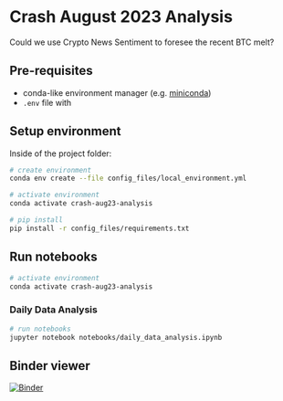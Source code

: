 # Crash August 2023 Analysis

Could we use Crypto News Sentiment to foresee the recent BTC melt?

## Pre-requisites

- conda-like environment manager (e.g. [miniconda](https://docs.conda.io/en/latest/miniconda.html))
- `.env` file with 


## Setup environment

Inside of the project folder:

```bash
# create environment
conda env create --file config_files/local_environment.yml

# activate environment
conda activate crash-aug23-analysis

# pip install
pip install -r config_files/requirements.txt
```

## Run notebooks

```bash
# activate environment
conda activate crash-aug23-analysis
```
### Daily Data Analysis

```bash
# run notebooks
jupyter notebook notebooks/daily_data_analysis.ipynb
```

## Binder viewer

[![Binder](https://mybinder.org/badge_logo.svg)](https://mybinder.org/v2/gh/trading-smart/crash-aug23-analysis/HEAD)
